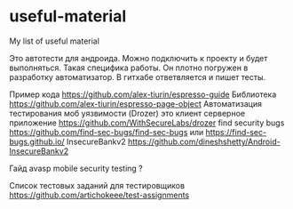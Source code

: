 # useful-material
My list of useful material

Это автотести для андроида. Можно подключить к проекту и будет выполняться. Такая специфика работы. Он плотно погружен в разработку автоматизатор. В гитхабе ответвляется и пишет тесты.

Пример кода
https://github.com/alex-tiurin/espresso-guide
Библиотека
https://github.com/alex-tiurin/espresso-page-object
Автоматизация тестирования моб уязвимости (Drozer) это клиент серверное приложение
https://github.com/WithSecureLabs/drozer
find security bugs
https://github.com/find-sec-bugs/find-sec-bugs   или https://find-sec-bugs.github.io/
InsecureBankv2
https://github.com/dineshshetty/Android-InsecureBankv2

Гайд avasp mobile security testing ?

Список тестовых заданий для тестировщиков
https://github.com/artichokeee/test-assignments 
